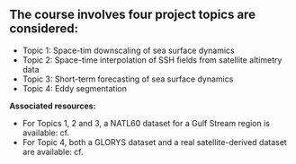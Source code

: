 ## The course involves four project topics are considered:
- Topic 1: Space-tim downscaling of sea surface dynamics
- Topic 2: Space-time interpolation of SSH fields from satellite altimetry data
- Topic 3: Short-term forecasting of sea surface dynamics 
- Topic 4: Eddy segmentation 

**Associated resources:**
- For Topics 1, 2 and 3, a NATL60 dataset for a Gulf Stream region is available: cf. 
- For Topic 4, both a GLORYS dataset and a real satellite-derived dataset are available: cf. 
